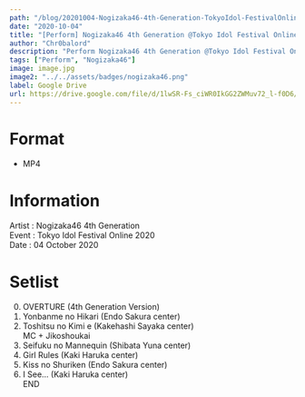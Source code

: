 ```yaml
---
path: "/blog/20201004-Nogizaka46-4th-Generation-TokyoIdol-FestivalOnline-2020"
date: "2020-10-04"
title: "[Perform] Nogizaka46 4th Generation @Tokyo Idol Festival Online 2020"
author: "Chr0balord"
description: "Perform Nogizaka46 4th Generation @Tokyo Idol Festival Online 2020"
tags: ["Perform", "Nogizaka46"]
image: image.jpg
image2: "../../assets/badges/nogizaka46.png"
label: Google Drive
url: https://drive.google.com/file/d/1lwSR-Fs_ciWR0IkGG2ZWMuv72_l-f0D6/view?usp=sharing
---
```


# Format

- MP4

# Information

Artist : Nogizaka46 4th Generation <br/>
Event : Tokyo Idol Festival Online 2020 <br/>
Date : 04 October 2020 <br/>

# Setlist

0.  OVERTURE (4th Generation Version)
1.  Yonbanme no Hikari (Endo Sakura center)
2.  Toshitsu no Kimi e (Kakehashi Sayaka center) <br>
    MC + Jikoshoukai <br>
3.  Seifuku no Mannequin (Shibata Yuna center)
4.  Girl Rules (Kaki Haruka center)
5.  Kiss no Shuriken (Endo Sakura center)
6.  I See... (Kaki Haruka center) <br>
    END
